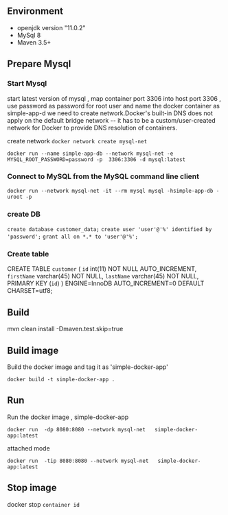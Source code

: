 ## Environment

* openjdk version "11.0.2"
* MySql 8
* Maven 3.5+




## Prepare Mysql
### Start Mysql 
start latest version of mysql , map container port 3306 into host port 3306 , use password as password for root user and name the docker container as  simple-app-d
we need to create network.Docker's built-in DNS does not apply on the default bridge network -- it has to be a custom/user-created network for Docker to provide DNS resolution of containers. 

create network
`docker network create mysql-net`

`docker run --name simple-app-db --network mysql-net -e MYSQL_ROOT_PASSWORD=password -p  3306:3306 -d mysql:latest`


### Connect to MySQL from the MySQL command line client


`docker run --network mysql-net -it --rm mysql mysql -hsimple-app-db -uroot -p`

### create DB

`create database customer_data;`
`create user 'user'@'%' identified by 'password';`
`grant all on *.* to 'user'@'%';`


### Create table
CREATE TABLE `customer` (
  `id` int(11) NOT NULL AUTO_INCREMENT,
  `firstName` varchar(45) NOT NULL,
  `lastName` varchar(45) NOT NULL,
  PRIMARY KEY (`id`)
) ENGINE=InnoDB AUTO_INCREMENT=0 DEFAULT CHARSET=utf8;
## Build 
mvn clean  install -Dmaven.test.skip=true

## Build image
Build  the docker image and tag it as 'simple-docker-app'

`docker build -t simple-docker-app .`

## Run 
Run the docker image , simple-docker-app


`docker run  -dp 8080:8080 --network mysql-net   simple-docker-app:latest`

attached mode 

`docker run  -tip 8080:8080 --network mysql-net   simple-docker-app:latest`


## Stop image

docker stop `container id`

